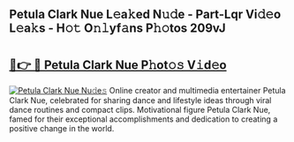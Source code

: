 ## Petula Clark Nue L𝚎a𝚔ed N𝚞𝚍e - Part-Lqr Vi𝚍𝚎o L𝚎a𝚔s - H𝚘𝚝 O𝚗𝚕yf𝚊ns P𝚑𝚘tos 209vJ

# <h2><a href="http://kf860w.oniu.top/?m=Petula+Clark+Nue">🔗👉 🔴 Petula Clark Nue P𝚑ot𝚘𝚜 V𝚒d𝚎o</a></h2>

[![Petula Clark Nue Nu𝚍e𝚜](https://i.imgur.com/0qMVB7G.gif)](http://kf860w.oniu.top/?m=Petula+Clark+Nue)
Online creator and multimedia entertainer Petula Clark Nue, celebrated for sharing dance and lifestyle ideas through viral dance routines and compact clips. Motivational figure Petula Clark Nue, famed for their exceptional accomplishments and dedication to creating a positive change in the world.  
